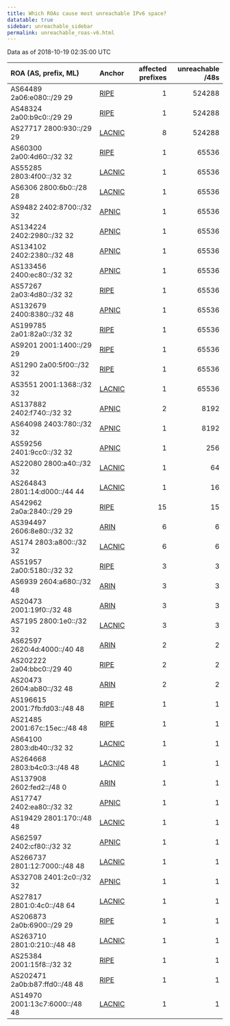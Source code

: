 ```yaml
---
title: Which ROAs cause most unreachable IPv6 space?
datatable: true
sidebar: unreachable_sidebar
permalink: unreachable_roas-v6.html
---
```


Data as of 2018-10-19 02:35:00 UTC


<div class="datatable-begin"></div>

| ROA (AS, prefix, ML)           | Anchor                                         |   affected prefixes |   unreachable /48s |
|:-------------------------------|:-----------------------------------------------|--------------------:|-------------------:|
| AS64489 2a06:e080::/29 29      | [RIPE](unreachable_RIPE_NCC_RPKI_Root-v6.html) |                   1 |             524288 |
| AS48324 2a00:b9c0::/29 29      | [RIPE](unreachable_RIPE_NCC_RPKI_Root-v6.html) |                   1 |             524288 |
| AS27717 2800:930::/29 29       | [LACNIC](unreachable_LACNIC_RPKI_Root-v6.html) |                   8 |             524288 |
| AS60300 2a00:4d60::/32 32      | [RIPE](unreachable_RIPE_NCC_RPKI_Root-v6.html) |                   1 |              65536 |
| AS55285 2803:4f00::/32 32      | [LACNIC](unreachable_LACNIC_RPKI_Root-v6.html) |                   1 |              65536 |
| AS6306 2800:6b0::/28 28        | [LACNIC](unreachable_LACNIC_RPKI_Root-v6.html) |                   1 |              65536 |
| AS9482 2402:8700::/32 32       | [APNIC](unreachable_APNIC_RPKI_Root-v6.html)   |                   1 |              65536 |
| AS134224 2402:2980::/32 32     | [APNIC](unreachable_APNIC_RPKI_Root-v6.html)   |                   1 |              65536 |
| AS134102 2402:2380::/32 48     | [APNIC](unreachable_APNIC_RPKI_Root-v6.html)   |                   1 |              65536 |
| AS133456 2400:ec80::/32 32     | [APNIC](unreachable_APNIC_RPKI_Root-v6.html)   |                   1 |              65536 |
| AS57267 2a03:4d80::/32 32      | [RIPE](unreachable_RIPE_NCC_RPKI_Root-v6.html) |                   1 |              65536 |
| AS132679 2400:8380::/32 48     | [APNIC](unreachable_APNIC_RPKI_Root-v6.html)   |                   1 |              65536 |
| AS199785 2a01:82a0::/32 32     | [RIPE](unreachable_RIPE_NCC_RPKI_Root-v6.html) |                   1 |              65536 |
| AS9201 2001:1400::/29 29       | [RIPE](unreachable_RIPE_NCC_RPKI_Root-v6.html) |                   1 |              65536 |
| AS1290 2a00:5f00::/32 32       | [RIPE](unreachable_RIPE_NCC_RPKI_Root-v6.html) |                   1 |              65536 |
| AS3551 2001:1368::/32 32       | [LACNIC](unreachable_LACNIC_RPKI_Root-v6.html) |                   1 |              65536 |
| AS137882 2402:f740::/32 32     | [APNIC](unreachable_APNIC_RPKI_Root-v6.html)   |                   2 |               8192 |
| AS64098 2403:780::/32 32       | [APNIC](unreachable_APNIC_RPKI_Root-v6.html)   |                   1 |               8192 |
| AS59256 2401:9cc0::/32 32      | [APNIC](unreachable_APNIC_RPKI_Root-v6.html)   |                   1 |                256 |
| AS22080 2800:a40::/32 32       | [LACNIC](unreachable_LACNIC_RPKI_Root-v6.html) |                   1 |                 64 |
| AS264843 2801:14:d000::/44 44  | [LACNIC](unreachable_LACNIC_RPKI_Root-v6.html) |                   1 |                 16 |
| AS42962 2a0a:2840::/29 29      | [RIPE](unreachable_RIPE_NCC_RPKI_Root-v6.html) |                  15 |                 15 |
| AS394497 2606:8e80::/32 32     | [ARIN](unreachable_ARIN-v6.html)               |                   6 |                  6 |
| AS174 2803:a800::/32 32        | [LACNIC](unreachable_LACNIC_RPKI_Root-v6.html) |                   6 |                  6 |
| AS51957 2a00:5180::/32 32      | [RIPE](unreachable_RIPE_NCC_RPKI_Root-v6.html) |                   3 |                  3 |
| AS6939 2604:a680::/32 48       | [ARIN](unreachable_ARIN-v6.html)               |                   3 |                  3 |
| AS20473 2001:19f0::/32 48      | [ARIN](unreachable_ARIN-v6.html)               |                   3 |                  3 |
| AS7195 2800:1e0::/32 32        | [LACNIC](unreachable_LACNIC_RPKI_Root-v6.html) |                   3 |                  3 |
| AS62597 2620:4d:4000::/40 48   | [ARIN](unreachable_ARIN-v6.html)               |                   2 |                  2 |
| AS202222 2a04:bbc0::/29 40     | [RIPE](unreachable_RIPE_NCC_RPKI_Root-v6.html) |                   2 |                  2 |
| AS20473 2604:ab80::/32 48      | [ARIN](unreachable_ARIN-v6.html)               |                   2 |                  2 |
| AS196615 2001:7fb:fd03::/48 48 | [RIPE](unreachable_RIPE_NCC_RPKI_Root-v6.html) |                   1 |                  1 |
| AS21485 2001:67c:15ec::/48 48  | [RIPE](unreachable_RIPE_NCC_RPKI_Root-v6.html) |                   1 |                  1 |
| AS64100 2803:db40::/32 32      | [LACNIC](unreachable_LACNIC_RPKI_Root-v6.html) |                   1 |                  1 |
| AS264668 2803:b4c0:3::/48 48   | [LACNIC](unreachable_LACNIC_RPKI_Root-v6.html) |                   1 |                  1 |
| AS137908 2602:fed2::/48 0      | [ARIN](unreachable_ARIN-v6.html)               |                   1 |                  1 |
| AS17747 2402:ea80::/32 32      | [APNIC](unreachable_APNIC_RPKI_Root-v6.html)   |                   1 |                  1 |
| AS19429 2801:170::/48 48       | [LACNIC](unreachable_LACNIC_RPKI_Root-v6.html) |                   1 |                  1 |
| AS62597 2402:cf80::/32 32      | [APNIC](unreachable_APNIC_RPKI_Root-v6.html)   |                   1 |                  1 |
| AS266737 2801:12:7000::/48 48  | [LACNIC](unreachable_LACNIC_RPKI_Root-v6.html) |                   1 |                  1 |
| AS32708 2401:2c0::/32 32       | [APNIC](unreachable_APNIC_RPKI_Root-v6.html)   |                   1 |                  1 |
| AS27817 2801:0:4c0::/48 64     | [LACNIC](unreachable_LACNIC_RPKI_Root-v6.html) |                   1 |                  1 |
| AS206873 2a0b:6900::/29 29     | [RIPE](unreachable_RIPE_NCC_RPKI_Root-v6.html) |                   1 |                  1 |
| AS263710 2801:0:210::/48 48    | [LACNIC](unreachable_LACNIC_RPKI_Root-v6.html) |                   1 |                  1 |
| AS25384 2001:15f8::/32 32      | [RIPE](unreachable_RIPE_NCC_RPKI_Root-v6.html) |                   1 |                  1 |
| AS202471 2a0b:b87:ffd0::/48 48 | [RIPE](unreachable_RIPE_NCC_RPKI_Root-v6.html) |                   1 |                  1 |
| AS14970 2001:13c7:6000::/48 48 | [LACNIC](unreachable_LACNIC_RPKI_Root-v6.html) |                   1 |                  1 |

<div class="datatable-end"></div>